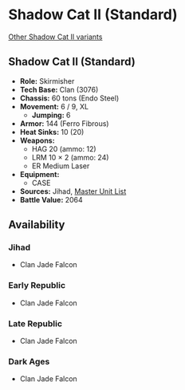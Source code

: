 # Shadow Cat II (Standard)

[Other Shadow Cat II variants](../shadow_cat_ii.md)

## Shadow Cat II (Standard)
- **Role:** Skirmisher
- **Tech Base:** Clan (3076)
- **Chassis:** 60 tons (Endo Steel)
- **Movement:** 6 / 9, XL
  - **Jumping:** 6
- **Armor:** 144 (Ferro Fibrous)
- **Heat Sinks:** 10 (20)
- **Weapons:**
  - HAG 20 (ammo: 12)
  - LRM 10 × 2 (ammo: 24)
  - ER Medium Laser
- **Equipment:**
  - CASE
- **Sources:** Jihad, [Master Unit List](http://masterunitlist.info/Unit/Details/2894/shadow-cat-ii-standard)
- **Battle Value:** 2064

## Availability

### Jihad
- Clan Jade Falcon

### Early Republic
- Clan Jade Falcon

### Late Republic
- Clan Jade Falcon

### Dark Ages
- Clan Jade Falcon

